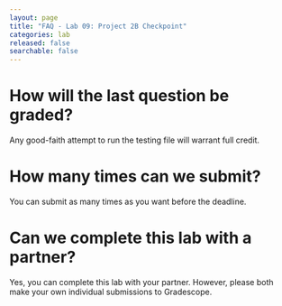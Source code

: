 ```yaml
---
layout: page
title: "FAQ - Lab 09: Project 2B Checkpoint"
categories: lab
released: false
searchable: false
---
```


# How will the last question be graded?

Any good-faith attempt to run the testing file will warrant full credit.

# How many times can we submit?

You can submit as many times as you want before the deadline.

# Can we complete this lab with a partner?

Yes, you can complete this lab with your partner. However, please both make your
own individual submissions to Gradescope.
